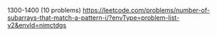 1300-1400 (10 problems)
https://leetcode.com/problems/number-of-subarrays-that-match-a-pattern-i/?envType=problem-list-v2&envId=nimctdgs

